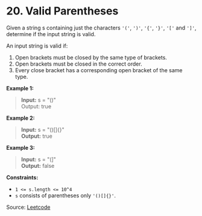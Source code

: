 # 20. Valid Parentheses

Given a string s containing just the characters `'('`, `')'`, `'{'`, `'}'`, `'['` and `']'`, determine if the input string is valid.

An input string is valid if:

1. Open brackets must be closed by the same type of brackets.
1. Open brackets must be closed in the correct order.
1. Every close bracket has a corresponding open bracket of the same type.

**Example 1:**

> **Input:** s = "()"<br>
  Output: true

**Example 2:**

> **Input:** s = "()[]{}"<br>
  **Output:** true

**Example 3:**

> **Input:** s = "(]"<br>
  **Output:** false

**Constraints:**

- `1 <= s.length <= 10^4`
- `s` consists of parentheses only `'()[]{}'`.

Source: [Leetcode](https://leetcode.com/problems/valid-parentheses)

